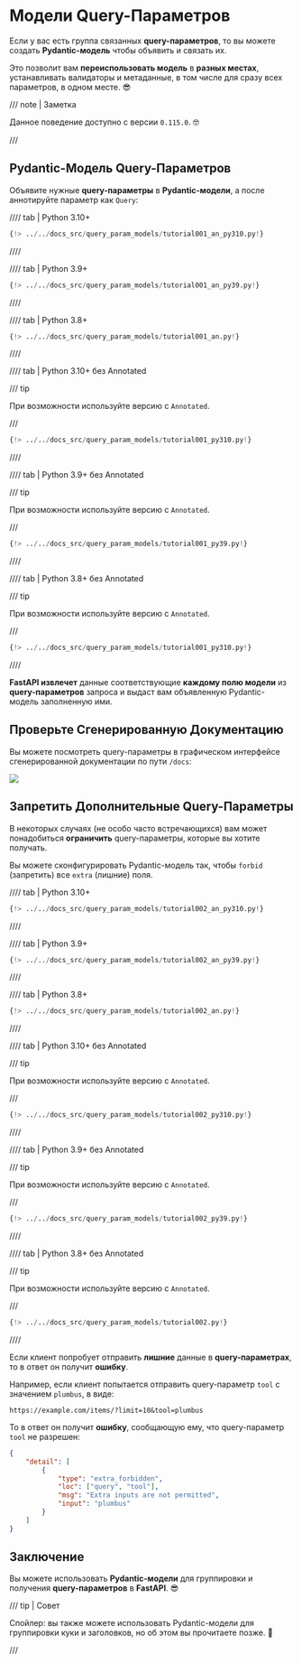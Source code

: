 # Модели Query-Параметров

Если у вас есть группа связанных **query-параметров**, то вы можете создать **Pydantic-модель** чтобы объявить и связать их.

Это позволит вам **переиспользовать модель** в **разных местах**, устанавливать валидаторы и метаданные, в том числе для сразу всех параметров, в одном месте. 😎

/// note | Заметка

Данное поведение доступно с версии `0.115.0`. 🤓

///

## Pydantic-Модель Query-Параметров

Объявите нужные **query-параметры** в **Pydantic-модели**, а после аннотируйте параметр как `Query`:

//// tab | Python 3.10+

```Python hl_lines="9-13  17"
{!> ../../docs_src/query_param_models/tutorial001_an_py310.py!}
```

////

//// tab | Python 3.9+

```Python hl_lines="8-12  16"
{!> ../../docs_src/query_param_models/tutorial001_an_py39.py!}
```

////

//// tab | Python 3.8+

```Python hl_lines="10-14  18"
{!> ../../docs_src/query_param_models/tutorial001_an.py!}
```

////

//// tab | Python 3.10+ без Annotated

/// tip

При возможности используйте версию с `Annotated`.

///

```Python hl_lines="9-13  17"
{!> ../../docs_src/query_param_models/tutorial001_py310.py!}
```

////

//// tab | Python 3.9+ без Annotated

/// tip

При возможности используйте версию с `Annotated`.

///

```Python hl_lines="8-12 16"
{!> ../../docs_src/query_param_models/tutorial001_py39.py!}
```

////

//// tab | Python 3.8+ без Annotated

/// tip

При возможности используйте версию с `Annotated`.

///

```Python hl_lines="9-13  17"
{!> ../../docs_src/query_param_models/tutorial001_py310.py!}
```

////

**FastAPI извлечет** данные соответствующие **каждому полю модели** из **query-параметров** запроса и выдаст вам объявленную Pydantic-модель заполненную ими.

## Проверьте Сгенерированную Документацию

Вы можете посмотреть query-параметры в графическом интерфейсе сгенерированной документации по пути `/docs`:

<div class="screenshot">
<img src="/img/tutorial/query-param-models/image01.png">
</div>

## Запретить Дополнительные Query-Параметры

В некоторых случаях (не особо часто встречающихся) вам может понадобиться **ограничить** query-параметры, которые вы хотите получать.

Вы можете сконфигурировать Pydantic-модель так, чтобы `forbid` (запретить) все `extra` (лишние) поля.

//// tab | Python 3.10+

```Python hl_lines="10"
{!> ../../docs_src/query_param_models/tutorial002_an_py310.py!}
```

////

//// tab | Python 3.9+

```Python hl_lines="9"
{!> ../../docs_src/query_param_models/tutorial002_an_py39.py!}
```

////

//// tab | Python 3.8+

```Python hl_lines="11"
{!> ../../docs_src/query_param_models/tutorial002_an.py!}
```

////

//// tab | Python 3.10+ без Annotated

/// tip

При возможности используйте версию с `Annotated`.

///

```Python hl_lines="10"
{!> ../../docs_src/query_param_models/tutorial002_py310.py!}
```

////

//// tab | Python 3.9+ без Annotated

/// tip

При возможности используйте версию с `Annotated`.

///

```Python hl_lines="9"
{!> ../../docs_src/query_param_models/tutorial002_py39.py!}
```

////

//// tab | Python 3.8+ без Annotated

/// tip

При возможности используйте версию с `Annotated`.

///

```Python hl_lines="11"
{!> ../../docs_src/query_param_models/tutorial002.py!}
```

////

Если клиент попробует отправить **лишние** данные в **query-параметрах**, то в ответ он получит **ошибку**.

Например, если клиент попытается отправить query-параметр `tool` с значением `plumbus`, в виде:

```http
https://example.com/items/?limit=10&tool=plumbus
```

То в ответ он получит **ошибку**, сообщающую ему, что query-параметр `tool` не разрешен:

```json
{
    "detail": [
        {
            "type": "extra_forbidden",
            "loc": ["query", "tool"],
            "msg": "Extra inputs are not permitted",
            "input": "plumbus"
        }
    ]
}
```

## Заключение

Вы можете использовать **Pydantic-модели** для группировки и получения **query-параметров** в **FastAPI**. 😎

/// tip | Совет

Спойлер: вы также можете использовать Pydantic-модели для группировки куки и заголовков, но об этом вы прочитаете позже. 🤫

///
